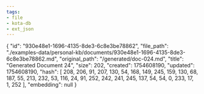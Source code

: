 ```yaml
---
tags:
- file
- kota-db
- ext_json
---
```

{
  "id": "930e48e1-1696-4135-8de3-6c8e3be78862",
  "file_path": "./examples-data/personal-kb/documents/930e48e1-1696-4135-8de3-6c8e3be78862.md",
  "original_path": "/generated/doc-024.md",
  "title": "Generated Document 24",
  "size": 202,
  "created": 1754608190,
  "updated": 1754608190,
  "hash": [
    208,
    206,
    91,
    207,
    130,
    54,
    168,
    149,
    245,
    159,
    130,
    68,
    187,
    55,
    213,
    232,
    53,
    116,
    24,
    91,
    252,
    242,
    241,
    245,
    137,
    54,
    54,
    0,
    233,
    17,
    1,
    252
  ],
  "embedding": null
}